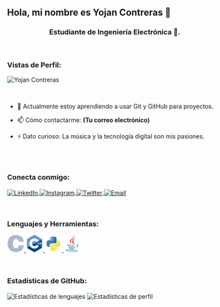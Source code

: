## Hola, mi nombre es Yojan Contreras 👋

<h3 align="center">Estudiante de Ingeniería Electrónica 🌟.</h3>

<br>

<p align="right">
  <h3>Vistas de Perfil:</h3>
  <img src="https://komarev.com/ghpvc/?username=yojan-maker&label=Profile%20views&color=0e75b6&style=flat"
    alt="Yojan Contreras" />
</p>

<br>

- 🌱 Actualmente estoy aprendiendo a usar Git y GitHub para proyectos.

- 📫 Cómo contactarme: **(Tu correo electrónico)**

- ⚡ Dato curioso: La música y la tecnología digital son mis pasiones.

<br>

<br>

### Conecta conmigo:
<p align="left">
  <a href="https://www.linkedin.com/in/tu-perfil-de-linkedin/" target="blank">
    <img align="center"
      src="https://raw.githubusercontent.com/rahuldkjain/github-profile-readme-generator/master/src/images/icons/Social/linked-in-alt.svg"
      alt="LinkedIn" height="30" width="40" />
  </a>
  <a href="https://instagram.com/tu-usuario-de-instagram" target="blank">
    <img align="center"
      src="https://raw.githubusercontent.com/rahuldkjain/github-profile-readme-generator/master/src/images/icons/Social/instagram.svg"
      alt="Instagram" height="30" width="40" />
  </a>
  <a href="https://twitter.com/tu-usuario-de-twitter" target="blank">
    <img align="center"
      src="https://raw.githubusercontent.com/rahuldkjain/github-profile-readme-generator/master/src/images/icons/Social/twitter.svg"
      alt="Twitter" height="30" width="40" />
  </a>
  <a href="mailto:tu-correo@ejemplo.com" target="blank">
    <img align="center"
      src="https://raw.githubusercontent.com/rahuldkjain/github-profile-readme-generator/master/src/images/icons/Social/email.svg"
      alt="Email" height="30" width="40" />
  </a>
</p>
<br>

<h3 align="left">Lenguajes y Herramientas:</h3>
<p align="left">
  <a href="https://www.cprogramming.com/" target="_blank" rel="noreferrer">
    <img src="https://raw.githubusercontent.com/devicons/devicon/master/icons/c/c-original.svg"
      alt="c" width="40" height="40" />
  </a>
  <a href="https://www.w3schools.com/cpp/" target="_blank" rel="noreferrer">
    <img src="https://raw.githubusercontent.com/devicons/devicon/master/icons/cplusplus/cplusplus-original.svg"
      alt="cplusplus" width="40" height="40" />
  </a>
  <a href="https://www.python.org" target="_blank" rel="noreferrer">
    <img src="https://raw.githubusercontent.com/devicons/devicon/master/icons/python/python-original.svg"
      alt="python" width="40" height="40" />
  </a>
  <a href="https://www.java.com" target="_blank" rel="noreferrer">
    <img src="https://raw.githubusercontent.com/devicons/devicon/master/icons/java/java-original.svg"
      alt="java" width="40" height="40" />
  </a>
</p>

<br>

<h3 align="left">Estadísticas de GitHub:</h3>
<p>
  <img align="center"
    src="https://github-readme-stats.vercel.app/api/top-langs?username=yojan-maker&show_icons=true&locale=en&bg_color=0d1117&text_color=ffffff&layout=compact"
    alt="Estadísticas de lenguajes" />
  <img align="center" src="https://github-readme-stats.vercel.app/api?username=yojan-maker&show_icons=true&locale=en&bg_color=0d1117&text_color=ffffff"
    alt="Estadísticas de perfil" />
</p>
